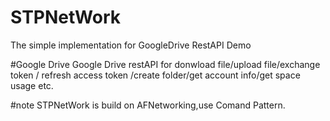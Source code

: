 # STPNetWork
The simple implementation for GoogleDrive RestAPI Demo

#Google Drive 
Google Drive restAPI for donwload file/upload file/exchange token / refresh access token /create folder/get account info/get space usage etc.

#note
STPNetWork is build on AFNetworking,use Comand Pattern.



